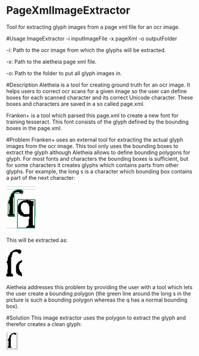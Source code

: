 # PageXmlImageExtractor
Tool for extracting glyph images from a page xml file for an ocr image.

#Usage
ImageExtractor -i inputImageFile -x pageXml -o outputFolder


-i: Path to the ocr image from which the glyphs will be extracted.

-x: Path to the aletheia page xml file.

-o: Path to the folder to put all glyph images in.

#Description
Aletheia is a tool for creating ground truth for an ocr image. It helps users to correct ocr scans for a given image so the user can define boxes for each scanned character and its correct Unicode character. These boxes and characters are saved in a so called page.xml. 

Franken+ is a tool which parsed this page.xml to create a new font for training tesseract. This font consists of the glyph defined by the bounding boxes in the page.xml. 

#Problem
Franken+ uses an external tool for extracting the actual glyph images from the ocr image. This tool only uses the bounding boxes to extract the glyph although Aletheia allows to define bounding polygons for glyph. For most fonts and characters the bounding boxes is sufficient, but for some characters it creates glyphs which contains parts from other glyphs. For example, the long s is a character which bounding box contains a part of the next character:

![alt tag](https://github.com/SvenLauterbach/GitHubAssets/blob/master/ImageExtractor/boundingPolygon.PNG)

This will be extracted as:

![alt tag](https://github.com/SvenLauterbach/GitHubAssets/blob/master/ImageExtractor/wrongGlyph.PNG?raw=true)

Aletheia addresses this problem by providing the user with a tool which lets the user create a bounding polygon (the green line around the long s in the picture is such a bounding polygon whereas the q has a normal bounding box).

#Solution
This image extractor uses the polygon to extract the glyph and therefor creates a clean glyph:

![alt tag](https://github.com/SvenLauterbach/GitHubAssets/blob/master/ImageExtractor/result.PNG?raw=true)

